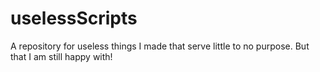 # uselessScripts
A repository for useless things I made that serve little to no purpose. But that I am still happy with!
